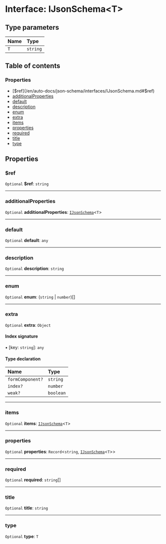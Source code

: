 # Interface: IJsonSchema\<T>

## Type parameters

| Name | Type |
| :------ | :------ |
| `T` | `string` |

## Table of contents

### Properties

* [$ref](/en/auto-docs/json-schema/interfaces/IJsonSchema.md#$ref)
* [additionalProperties](/en/auto-docs/json-schema/interfaces/IJsonSchema.md#additionalproperties)
* [default](/en/auto-docs/json-schema/interfaces/IJsonSchema.md#default)
* [description](/en/auto-docs/json-schema/interfaces/IJsonSchema.md#description)
* [enum](/en/auto-docs/json-schema/interfaces/IJsonSchema.md#enum)
* [extra](/en/auto-docs/json-schema/interfaces/IJsonSchema.md#extra)
* [items](/en/auto-docs/json-schema/interfaces/IJsonSchema.md#items)
* [properties](/en/auto-docs/json-schema/interfaces/IJsonSchema.md#properties)
* [required](/en/auto-docs/json-schema/interfaces/IJsonSchema.md#required)
* [title](/en/auto-docs/json-schema/interfaces/IJsonSchema.md#title)
* [type](/en/auto-docs/json-schema/interfaces/IJsonSchema.md#type)

## Properties

### $ref

`Optional` **$ref**: `string`

***

### additionalProperties

`Optional` **additionalProperties**: [`IJsonSchema`](/en/auto-docs/json-schema/interfaces/IJsonSchema.md)<`T`>

***

### default

`Optional` **default**: `any`

***

### description

`Optional` **description**: `string`

***

### enum

`Optional` **enum**: (`string` | `number`)\[]

***

### extra

`Optional` **extra**: `Object`

#### Index signature

▪ \[key: `string`]: `any`

#### Type declaration

| Name | Type |
| :------ | :------ |
| `formComponent?` | `string` |
| `index?` | `number` |
| `weak?` | `boolean` |

***

### items

`Optional` **items**: [`IJsonSchema`](/en/auto-docs/json-schema/interfaces/IJsonSchema.md)<`T`>

***

### properties

`Optional` **properties**: `Record`<`string`, [`IJsonSchema`](/en/auto-docs/json-schema/interfaces/IJsonSchema.md)<`T`>>

***

### required

`Optional` **required**: `string`\[]

***

### title

`Optional` **title**: `string`

***

### type

`Optional` **type**: `T`

